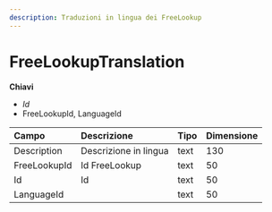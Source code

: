 ```yaml
---
description: Traduzioni in lingua dei FreeLookup
---
```


# FreeLookupTranslation

**Chiavi**

* _Id_
* FreeLookupId, LanguageId

| Campo | Descrizione | Tipo | Dimensione |
| :--- | :--- | :--- | :--- |
| Description | Descrizione in lingua | text | 130 |
| FreeLookupId | Id FreeLookup | text | 50 |
| Id | Id | text | 50 |
| LanguageId |  | text | 50 |


